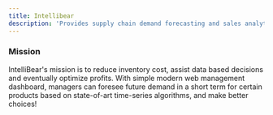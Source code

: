 ```yaml
---
title: Intellibear
description: 'Provides supply chain demand forecasting and sales analytics services designated to markets and restaurants on college campus'
---
```

### Mission

IntelliBear's mission is to reduce inventory cost, assist data based decisions and eventually optimize profits. With simple modern web management dashboard, managers can foresee future demand in a short term for certain products based on state-of-art time-series algorithms, and make better choices!